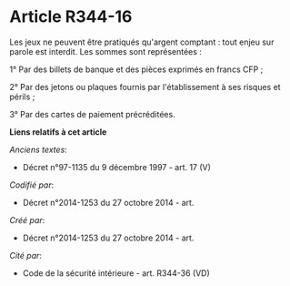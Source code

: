 # Article R344-16

Les jeux ne peuvent être pratiqués qu'argent comptant : tout enjeu sur parole est interdit. Les sommes sont représentées :

1° Par des billets de banque et des pièces exprimés en francs CFP ;

2° Par des jetons ou plaques fournis par l'établissement à ses risques et périls ;

3° Par des cartes de paiement précréditées.

**Liens relatifs à cet article**

_Anciens textes_:

  - Décret n°97-1135 du 9 décembre 1997 - art. 17 (V)

_Codifié par_:

  - Décret n°2014-1253 du 27 octobre 2014 - art.

_Créé par_:

  - Décret n°2014-1253 du 27 octobre 2014 - art.

_Cité par_:

  - Code de la sécurité intérieure - art. R344-36 (VD)
